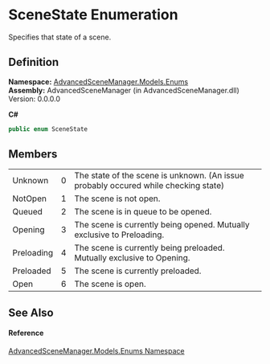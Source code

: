 # SceneState Enumeration


Specifies that state of a scene.



## Definition
**Namespace:** <a href="N_AdvancedSceneManager_Models_Enums.md">AdvancedSceneManager.Models.Enums</a>  
**Assembly:** AdvancedSceneManager (in AdvancedSceneManager.dll) Version: 0.0.0.0

**C#**
``` C#
public enum SceneState
```



## Members
<table>
<tr>
<td>Unknown</td>
<td>0</td>
<td>The state of the scene is unknown. (An issue probably occured while checking state)</td></tr>
<tr>
<td>NotOpen</td>
<td>1</td>
<td>The scene is not open.</td></tr>
<tr>
<td>Queued</td>
<td>2</td>
<td>The scene is in queue to be opened.</td></tr>
<tr>
<td>Opening</td>
<td>3</td>
<td>The scene is currently being opened. Mutually exclusive to Preloading.</td></tr>
<tr>
<td>Preloading</td>
<td>4</td>
<td>The scene is currently being preloaded. Mutually exclusive to Opening.</td></tr>
<tr>
<td>Preloaded</td>
<td>5</td>
<td>The scene is currently preloaded.</td></tr>
<tr>
<td>Open</td>
<td>6</td>
<td>The scene is open.</td></tr>
</table>

## See Also


#### Reference
<a href="N_AdvancedSceneManager_Models_Enums.md">AdvancedSceneManager.Models.Enums Namespace</a>  
